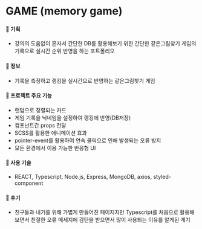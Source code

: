 # GAME (memory game)
   #### 🔗 기획
   - 강의의 도움없이 혼자서 간단한 DB를 활용해보기 위한 간단한 같은그림찾기 게임의 기록으로 실시간 순위 반영을 하는 포트폴리오
   #### 🔗 정보
   - 기록을 측정하고 랭킹을 실시간으로 반영하는 같은그림찾기 게임
   #### 🔗 프로젝트 주요 기능
   - 랜덤으로 정렬되는 카드
   - 게임 기록을 닉네임을 설정하여 랭킹에 반영(DB저장)
   - 컴포넌트간 props 전달
   - SCSS를 활용한 애니메이션 효과
   - pointer-event를 활용하여 연속 클릭으로 인해 발생되는 오류 방지
   - 모든 환경에서 이용 가능한 반응형 UI
   #### 🔗 사용 기술
   - REACT, Typescript, Node.js, Express, MongoDB, axios, styled-component
   #### 🔗 후기
   - 친구들과 내기를 위해 가볍게 만들어진 페이지지만 Typescript를 처음으로 활용해보면서 친절한 오류 메세지에 감탄을 받으면서 많이 사용되는 이유를 알게된 계기
